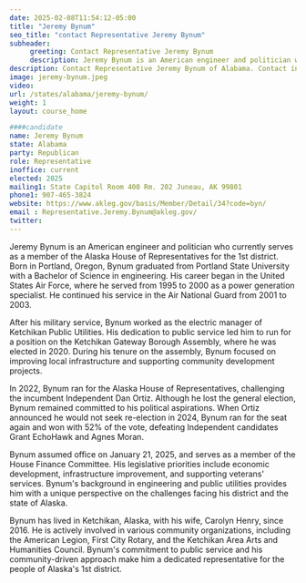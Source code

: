 ```yaml
---
date: 2025-02-08T11:54:12-05:00
title: "Jeremy Bynum"
seo_title: "contact Representative Jeremy Bynum"
subheader:
     greeting: Contact Representative Jeremy Bynum
     description: Jeremy Bynum is an American engineer and politician who currently serves as a member of the Alaska House of Representatives for the 1st district. He assumed office on January 21, 2025, and serves as a member of the House Finance Committee.
description: Contact Representative Jeremy Bynum of Alabama. Contact information for Jeremy Bynum includes email address, phone number, and mailing address.
image: jeremy-bynum.jpeg
video:
url: /states/alabama/jeremy-bynum/
weight: 1
layout: course_home

####candidate
name: Jeremy Bynum
state: Alabama
party: Republican
role: Representative
inoffice: current
elected: 2025
mailing1: State Capitol Room 400 Rm. 202 Juneau, AK 99801
phone1: 907-465-3824
website: https://www.akleg.gov/basis/Member/Detail/34?code=byn/
email : Representative.Jeremy.Bynum@akleg.gov/
twitter: 
---
```

Jeremy Bynum is an American engineer and politician who currently serves as a member of the Alaska House of Representatives for the 1st district. Born in Portland, Oregon, Bynum graduated from Portland State University with a Bachelor of Science in engineering. His career began in the United States Air Force, where he served from 1995 to 2000 as a power generation specialist. He continued his service in the Air National Guard from 2001 to 2003.

After his military service, Bynum worked as the electric manager of Ketchikan Public Utilities. His dedication to public service led him to run for a position on the Ketchikan Gateway Borough Assembly, where he was elected in 2020. During his tenure on the assembly, Bynum focused on improving local infrastructure and supporting community development projects.

In 2022, Bynum ran for the Alaska House of Representatives, challenging the incumbent Independent Dan Ortiz. Although he lost the general election, Bynum remained committed to his political aspirations. When Ortiz announced he would not seek re-election in 2024, Bynum ran for the seat again and won with 52% of the vote, defeating Independent candidates Grant EchoHawk and Agnes Moran.

Bynum assumed office on January 21, 2025, and serves as a member of the House Finance Committee. His legislative priorities include economic development, infrastructure improvement, and supporting veterans' services. Bynum's background in engineering and public utilities provides him with a unique perspective on the challenges facing his district and the state of Alaska.

Bynum has lived in Ketchikan, Alaska, with his wife, Carolyn Henry, since 2016. He is actively involved in various community organizations, including the American Legion, First City Rotary, and the Ketchikan Area Arts and Humanities Council. Bynum's commitment to public service and his community-driven approach make him a dedicated representative for the people of Alaska's 1st district.
